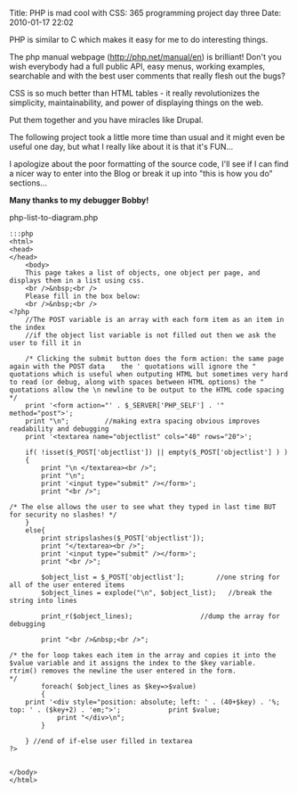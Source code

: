 Title: PHP is mad cool with CSS: 365 programming project day three
Date: 2010-01-17 22:02

PHP is similar to C which makes it easy for me to do interesting things.

The php manual webpage (<http://php.net/manual/en>) is brilliant! Don't you wish everybody had a full public API, easy menus, working examples, searchable and with the best user comments that really flesh out the bugs?

CSS is so much better than HTML tables - it really revolutionizes the simplicity, maintainability, and power of displaying things on the web.

Put them together and you have miracles like Drupal.

The following project took a little more time than usual and it might even be useful one day, but what I really like about it is that it's FUN...

I apologize about the poor formatting of the source code, I'll see if I can find a nicer way to enter into the Blog or break it up into "this is how you do" sections...


**Many thanks to my debugger Bobby!**


php-list-to-diagram.php

    :::php
    <html>
    <head>
    </head>
        <body>
        This page takes a list of objects, one object per page, and displays them in a list using css.
        <br />&nbsp;<br />
        Please fill in the box below:
        <br />&nbsp;<br />
    <?php 
        //The POST variable is an array with each form item as an item in the index
        //if the object list variable is not filled out then we ask the user to fill it in
        
        /* Clicking the submit button does the form action: the same page again with the POST data    the ' quotations will ignore the " quotations which is useful when outputing HTML but sometimes very hard to read (or debug, along with spaces between HTML options) the " quotations allow the \n newline to be output to the HTML code spacing
    */       
        print '<form action="' . $_SERVER['PHP_SELF'] . '" method="post">';
        print "\n";         //making extra spacing obvious improves readability and debugging
        print '<textarea name="objectlist" cols="40" rows="20">';
    
        if( !isset($_POST['objectlist']) || empty($_POST['objectlist'] ) )
        {                
            print "\n </textarea><br />";
            print "\n";
            print '<input type="submit" /></form>';
            print "<br />";
            
    /* The else allows the user to see what they typed in last time BUT for security no slashes! */
        }   
        else{
            print stripslashes($_POST['objectlist']);
            print "</textarea><br />";
            print '<input type="submit" /></form>';
            print "<br />";
            
            $object_list = $_POST['objectlist'];        //one string for all of the user entered items
            $object_lines = explode("\n", $object_list);   //break the string into lines
            
            print_r($object_lines);                 //dump the array for debugging
            
            print "<br />&nbsp;<br />";
            
    /* the for loop takes each item in the array and copies it into the $value variable and it assigns the index to the $key variable.  rtrim() removes the newline the user entered in the form.
    */
            foreach( $object_lines as $key=>$value)
            {
        print '<div style="position: absolute; left: ' . (40+$key) . '%; top: ' . ($key+2) . 'em;">';            print $value;
                print "</div>\n";
            }        
            
        } //end of if-else user filled in textarea
    ?>
        
     
    </body>   
    </html>
    
